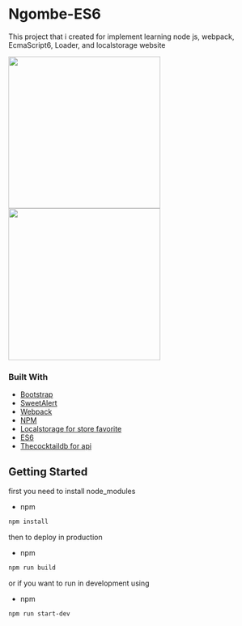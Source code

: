 # Ngombe-ES6  
This project that i created for implement learning node js, webpack, EcmaScript6, Loader, and localstorage website

<img src="https://github.com/AnandaDwiprayoga/Ngombe-ES6/tree/master/screen/screen-first.png" style="width:300px" />
<img src="https://github.com/AnandaDwiprayoga/Ngombe-ES6/tree/master/screen/screen-category.png" style="width:300px" />

### Built With
* [Bootstrap](https://getbootstrap.com)
* [SweetAlert](https://sweetalert2.github.io/)
* [Webpack](https://webpack.js.org/)
* [NPM](https://npmjs.com/)
* [Localstorage for store favorite](https://developer.mozilla.org/en-US/docs/Web/API/Window/localStorage)
* [ES6](http://es6-features.org/)
* [Thecocktaildb for api](https://www.thecocktaildb.com/api/json/v1/1/filter.php?c=Ordinary_Drink)

<!-- GETTING STARTED -->
## Getting Started

first you need to install node_modules
* npm
```sh
npm install
```
then to deploy in production
* npm
```sh
npm run build
```
or if you want to run in development using
* npm
```sh
npm run start-dev
```







